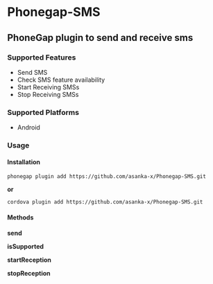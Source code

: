 # Phonegap-SMS

## PhoneGap plugin to send and receive sms

### Supported Features

- Send SMS
- Check SMS feature availability
- Start Receiving SMSs
- Stop Receiving SMSs

### Supported Platforms

- Android

### Usage

#### Installation

    phonegap plugin add https://github.com/asanka-x/Phonegap-SMS.git
    
__or__
    
    cordova plugin add https://github.com/asanka-x/Phonegap-SMS.git
    
#### Methods

__send__

__isSupported__

__startReception__

__stopReception__



